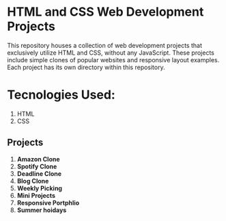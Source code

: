 # HTML and CSS Web Development Projects

This repository houses a collection of web development projects that exclusively utilize HTML and CSS, without any JavaScript.
These projects include simple clones of popular websites and responsive layout examples.
Each project has its own directory within this repository.


# Tecnologies Used:
1. HTML
2. CSS

## Projects
1. **Amazon Clone**
2. **Spotify Clone**
3. **Deadline Clone**
4. **Blog Clone**
5. **Weekly Picking**
6. **Mini Projects**
7. **Responsive Portphlio**
8. **Summer hoidays**

